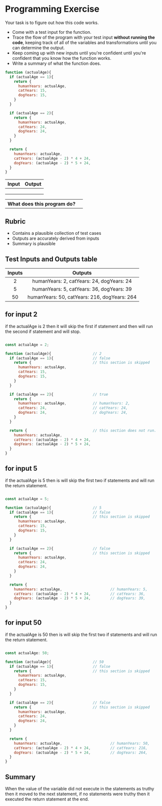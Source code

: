 # Programming Exercise

Your task is to figure out how this code works.

* Come with a test input for the function.
* Trace the flow of the program with your test input **without running the code**, keeping track of all of the variables and transformations until you can determine the output.
* Keep coming up with new inputs until you're confident until you're confident that you know how the function works.
* Write a summary of what the function does.

```js
function (actualAge){
  if (actualAge == 1){
    return {
      humanYears: actualAge,
      catYears: 15,
      dogYears: 15,
    }
  }

  if (actualAge == 2){
    return {
      humanYears: actualAge,
      catYears: 24,
      dogYears: 24,
    }
  }

  return {
    humanYears: actualAge,
    catYears: (actualAge - 2) * 4 + 24,
    dogYears: (actualAge - 2) * 5 + 24,
  }
}
```

| Input | Output |
| ----- | ------ |
|       |        | 
|       |        | 
|       |        | 

<table>
  <tr>
    <th>What does this program do?</th>
    <td></td>
  </tr>
</table>

## Rubric

* Contains a plausible collection of test cases
* Outputs are accurately derived from inputs
* Summary is plausible


## Test Inputs and Outputs table

| Inputs | Outputs |
| :---: | :---: |
| 2  | humanYears: 2, catYears: 24, dogYears: 24 |
| 5 | humanYears: 5, catYears: 36, dogYears: 39 |
| 50 | humanYears: 50, catYears: 216, dogYears: 264 |


## for input 2

if the actualAge is 2 then it will skip the first if statement and then will run the second if statement and will stop.

```js

const actualAge = 2;

function (actualAge){                   // 2
  if (actualAge == 1){                  // false
    return {                            // this section is skipped
      humanYears: actualAge,
      catYears: 15,
      dogYears: 15,
    }
  }

  if (actualAge == 2){                  // true
    return {
      humanYears: actualAge,            // humanYears: 2,
      catYears: 24,                     // catYears: 24,
      dogYears: 24,                     // dogYears: 24,
    }
  }

  return {                              // this section does not run.
    humanYears: actualAge,
    catYears: (actualAge - 2) * 4 + 24,
    dogYears: (actualAge - 2) * 5 + 24,
  }
}

```

## for input 5

if the actualAge is 5 then is will skip the first two if statements and will run the return statement.

```js

const actualAge = 5;

function (actualAge){                   // 5
  if (actualAge == 1){                  // false
    return {                            // this section is skipped
      humanYears: actualAge,
      catYears: 15,
      dogYears: 15,
    }
  }

  if (actualAge == 2){                  // false
    return {                            // this section is skipped
      humanYears: actualAge,
      catYears: 24,
      dogYears: 24,
    }
  }

  return {
    humanYears: actualAge,                      // humanYears: 5,
    catYears: (actualAge - 2) * 4 + 24,         // catYears: 36,
    dogYears: (actualAge - 2) * 5 + 24,         // dogYears: 39,
  }
}

```

## for input 50

if the actualAge is 50 then is will skip the first two if statements and will run the return statement.

```js

const actualAge: 50;

function (actualAge){                   // 50
  if (actualAge == 1){                  // false
    return {                            // this section is skipped
      humanYears: actualAge,
      catYears: 15,
      dogYears: 15,
    }
  }

  if (actualAge == 2){                  // false
    return {                            // this section is skipped
      humanYears: actualAge,
      catYears: 24,
      dogYears: 24,
    }
  }

  return {
    humanYears: actualAge,                      // humanYears: 50,
    catYears: (actualAge - 2) * 4 + 24,         // catYears: 216,
    dogYears: (actualAge - 2) * 5 + 24,         // dogYears: 264,
  }
}

```

## Summary

When the value of the variable did not execute in the statements as truthy then it moved to the next statement,
if no statements were truthy then it executed the return statement at the end.


